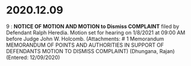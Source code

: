 # 2020.12.09

9 : **NOTICE OF MOTION AND MOTION to Dismiss COMPLAINT** filed by Defendant Ralph Heredia. Motion set for hearing on 1/8/2021 at 09:00 AM before Judge John W. Holcomb. (Attachments: # 1 Memorandum MEMORANDUM OF POINTS AND AUTHORITIES IN SUPPORT OF DEFENDANTS MOTION TO DISMISS COMPLAINT) (Dhungana, Rajan) (Entered: 12/09/2020)
